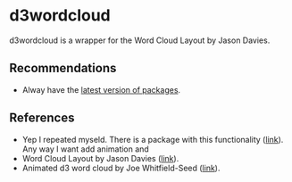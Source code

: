 <!-- README.md is generated from README.Rmd. Please edit that file -->
d3wordcloud
===========

d3wordcloud is a wrapper for the Word Cloud Layout by Jason Davies.

Recommendations
---------------

-   Alway have the [latest version of packages](https://github.com/ramnathv/htmlwidgets/issues/100).

References
----------

-   Yep I repeated myseld. There is a package with this functionality ([link](https://github.com/adymimos/rWordCloud)). Any way I want add animation and
-   Word Cloud Layout by Jason Davies ([link](http://www.jasondavies.com/wordcloud)).
-   Animated d3 word cloud by Joe Whitfield-Seed ([link](http://bl.ocks.org/jwhitfieldseed/9697914)).
